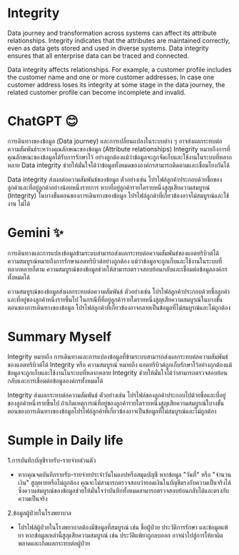# Integrity

Data journey and transformation across systems can affect its attribute relationships. Integrity indicates that the attributes are maintained correctly, even as data gets stored and used in diverse systems. Data integrity ensures that all enterprise data can be traced and connected.

Data integrity affects relationships. For example, a customer profile includes the customer name and one or more customer addresses. In case one customer address loses its integrity at some stage in the data journey, the related customer profile can become incomplete and invalid. 

# ChatGPT 😊

การเดินทางของข้อมูล (Data journey) และการเปลี่ยนแปลงในระบบต่าง ๆ อาจส่งผลกระทบต่อความสัมพันธ์ระหว่างคุณลักษณะของข้อมูล (Attribute relationships) Integrity หมายถึงการที่คุณลักษณะของข้อมูลได้รับการรักษาไว้
อย่างถูกต้องแม้ว่าข้อมูลจะถูกจัดเก็บและใช้งานในระบบที่หลากหลาย Data integrity ช่วยให้มั่นใจได้ว่าข้อมูลทั้งหมดขององค์กรสามารถติดตามและเชื่อมโยงกันได้

Data integrity ส่งผลต่อความสัมพันธ์ของข้อมูล ตัวอย่างเช่น โปรไฟล์ลูกค้าประกอบด้วยชื่อของลูกค้าและที่อยู่ลูกค้าอย่างน้อยหนึ่งรายการ หากที่อยู่ลูกค้ารายใดรายหนึ่งสูญเสียความสมบูรณ์ (Integrity) ในบางขั้นตอนของการเดินทางของข้อมูล โปรไฟล์ลูกค้าที่เกี่ยวข้องอาจไม่สมบูรณ์และใช้งาน
ไม่ได้

# Gemini ✨

การเดินทางและการแปลงข้อมูลข้ามระบบสามารถส่งผลกระทบต่อความสัมพันธ์ของแอตทริบิวต์ได้ ความสมบูรณ์หมายถึงการรักษาแอตทริบิวต์อย่างถูกต้อง แม้ว่าข้อมูลจะถูกเก็บและใช้งานในระบบที่หลากหลายก็ตาม ความสมบูรณ์ของข้อมูลช่วยให้สามารถตรวจสอบย้อนกลับและเชื่อมต่อข้อมูลองค์กรทั้งหมดได้

ความสมบูรณ์ของข้อมูลส่งผลกระทบต่อความสัมพันธ์ ตัวอย่างเช่น โปรไฟล์ลูกค้าประกอบด้วยชื่อลูกค้าและที่อยู่ของลูกค้าหนึ่งรายขึ้นไป ในกรณีที่ที่อยู่ลูกค้ารายใดรายหนึ่งสูญเสียความสมบูรณ์ในบางขั้นตอนของการเดินทางของข้อมูล โปรไฟล์ลูกค้าที่เกี่ยวข้องอาจกลายเป็นข้อมูลที่ไม่สมบูรณ์และไม่ถูกต้อง

# Summary Myself

Integrity หมายถึง การเดินทางและการแปลงข้อมูลที่ข้ามระบบสามารถส่งผลกระทบต่อความสัมพันธ์ของแอตทริบิวต์ได้ Integrity หรือ ความสมบูรณ์ หมายถึง แอตทริบิวต์ถูกเก็บรักษาไว้อย่างถุกต้องแม้ข้อมูลจะถูกเก็บและใช้งานในระบบที่หลากหลาย Integrity ช่วยให้มั่นใจได้ว่าสามารถตรวจสอบย้อนกลับและการเชื่อมต่อข้อมูลองค์กรทั้งหมดได้

Integrity ส่งผลกระทบต่อความสัมพันธ์ ตัวอย่างเช่น โปรไฟล์ของลูกค้าประกอบไปด้วยชื่อและที่อยู่ของลูกค้าหนึ่งรายขึ้นไป ถ้าเกิดเหตุการณ์ที่อยู่ของลูกค้ารายใดรายหนึ่งสูญเสียความสมบูรณ์ใบางขั้นตอนของการเดินทางของข้อมูลโปรไฟล์ลูกค้าที่เกี่ยวข้องอาจเป็นข้อมูลที่ไม่สมบูรณ์และไม่ถูกต้อง

# Sumple in Daily life

1.การบันทึกบัญชีรายรับ-รายจ่ายส่วนตัว
- หากคุณจดบันทึกรายรับ-รายจ่ายประจำวันในแอปหรือสมุดบัญชี หากข้อมูล "วันที่" หรือ "จำนวนเงิน" สูญหายหรือไม่ถูกต้อง คุณจะไม่สามารถตรวจสอบว่ายอดเงินในบัญชีตรงกับความเป็นจริงได้ ซึ่งความสมบูรณ์ของข้อมูลช่วยให้มั่นใจว่าบันทึกทั้งหมดสามารถตรวจสอบย้อนกลับได้และตรงกับความเป็นจริง

2.ข้อมูลผู้ป่วยในโรงพยาบาล
- โปรไฟล์ผู้ป่วยในโรงพยาบาลต้องมีข้อมูลที่สมบูรณ์ เช่น ชื่อผู้ป่วย ประวัติการรักษา และข้อมูลแพ้ยา หากข้อมูลเหล่านี้สูญเสียความสมบูรณ์ เช่น ประวัติแพ้ยาถูกลบออก อาจนำไปสู่การให้ยาผิดพลาดและเกิดผลกระทบต่อผู้ป่วย







